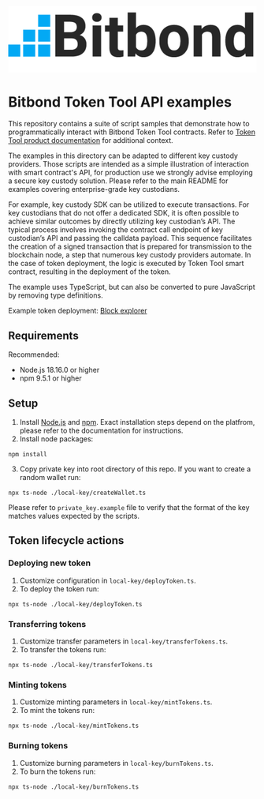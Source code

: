 ![Bitbond logo](docs/bitbond-logo.png)

# Bitbond Token Tool API examples
This repository contains a suite of script samples that demonstrate how to
programmatically interact with Bitbond Token Tool contracts. Refer to [Token Tool product documentation](https://docs.bitbond.com/asset-tokenization-suite/token-tool/intro-token-tool) for additional context.

The examples in this directory can be adapted to different key custody providers.
Those scripts are intended as a simple illustration of interaction with smart contract's API, for production use we strongly advise employing a secure key custody solution. Please refer to the main README for examples covering enterprise-grade key custodians.

For example, key custody SDK can be utilized to execute transactions. For key custodians that do not offer a dedicated SDK, it is often possible to achieve similar outcomes by directly utilizing key custodian’s API. The typical process involves invoking the contract call endpoint of key custodian’s API and passing the calldata payload. This sequence facilitates the creation of a signed transaction that is prepared for transmission to the blockchain node, a step that numerous key custody providers automate. In the case of token deployment, the logic is executed by Token Tool smart contract, resulting in the deployment of the token.

The example uses TypeScript, but can also be converted to pure
JavaScript by removing type definitions.

Example token deployment: [Block explorer](https://mumbai.polygonscan.com/tx/0xd366367005e841cc97e0ffd02002114dfae41222559116b54f56298d45bf057d)


## Requirements
Recommended:
- Node.js 18.16.0 or higher
- npm 9.5.1 or higher

## Setup
1. Install [Node.js](https://nodejs.org/en) and [npm](https://npmjs.com).
Exact installation steps depend on the platfrom, please refer to the documentation for instructions.
1. Install node packages:
```
npm install
```
3. Copy private key into root directory of this repo. If you want to create a random wallet run:
```
npx ts-node ./local-key/createWallet.ts
```
Please refer to `private_key.example` file to verify that the format of the key
matches values expected by the scripts.

## Token lifecycle actions

### Deploying new token

1. Customize configuration in `local-key/deployToken.ts`.
1. To deploy the token run:
```
npx ts-node ./local-key/deployToken.ts
```

### Transferring tokens

1. Customize transfer parameters in `local-key/transferTokens.ts`.
1. To transfer the tokens run:
```
npx ts-node ./local-key/transferTokens.ts
```

### Minting tokens

1. Customize minting parameters in `local-key/mintTokens.ts`.
1. To mint the tokens run:
```
npx ts-node ./local-key/mintTokens.ts
```

### Burning tokens

1. Customize burning parameters in `local-key/burnTokens.ts`.
1. To burn the tokens run:
```
npx ts-node ./local-key/burnTokens.ts
```

